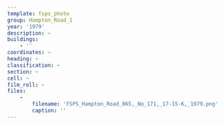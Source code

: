 ```yaml
---
template: fsps_photo
group: Hampton_Road_1
year: '1979'
description: ~
buildings:
    - ''
coordinates: ~
heading: ~
classification: ~
section: ~
cell: ~
film_roll: ~
files:
    -
        filename: 'FSPS_Hampton_Road_065,_No_171,_17-15-K,_1979.png'
        caption: ''
---
```

